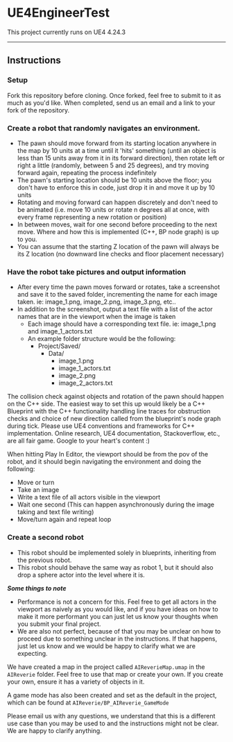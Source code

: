 # UE4EngineerTest
This project currently runs on UE4 4.24.3

----------------------------------------------
## Instructions
### Setup

Fork this repository before cloning.
Once forked, feel free to submit to it as much as you'd like.
When completed, send us an email and a link to your fork of the repository.

### Create a robot that randomly navigates an environment.

- The pawn should move forward from its starting location anywhere in the map by 10 units at a time until it 'hits' something (until an object is less than 15 units away from it in its forward direction), then rotate left or right a little (randomly, between 5 and 25 degrees), and try moving forward again, repeating the process indefinitely
- The pawn's starting location should be 10 units above the floor; you don't have to enforce this in code, just drop it in and move it up by 10 units
- Rotating and moving forward can happen discretely and don't need to be animated (i.e. move 10 units or rotate n degrees all at once, with every frame representing a new rotation or position)
- In between moves, wait for one second before proceeding to the next move. Where and how this is implemented (C++, BP node graph) is up to you.
- You can assume that the starting Z location of the pawn will always be its Z location (no downward line checks and floor placement necessary)

### Have the robot take pictures and output information

- After every time the pawn moves forward or rotates, take a screenshot and save it to the saved folder, incrementing the name for each image taken. ie: image_1.png, image_2.png, image_3.png, etc..
- In addition to the screenshot, output a text file with a list of the actor names that are in the viewport when the image is taken
  - Each image should have a corresponding text file. ie: image_1.png and image_1_actors.txt
  - An example folder structure would be the following:
    - Project/Saved/
      - Data/
        - image_1.png
        - image_1_actors.txt
        - image_2.png
        - image_2_actors.txt
        
        
The collision check against objects and rotation of the pawn should happen on the C++ side. The easiest way to set this up would likely be a C++ Blueprint with the C++ functionality handling line traces for obstruction checks and choice of new direction called from the blueprint's node graph during tick. Please use UE4 conventions and frameworks for C++ implementation.
Online research, UE4 documentation, Stackoverflow, etc., are all fair game. Google to your heart's content :)

When hitting Play In Editor, the viewport should be from the pov of the robot, and it should begin navigating the environment and doing the following:
- Move or turn
- Take an image 
- Write a text file of all actors visible in the viewport
- Wait one second (This can happen asynchronously during the image taking and text file writing)
- Move/turn again and repeat loop

### Create a second robot ###

- This robot should be implemented solely in blueprints, inheriting from the previous robot.
- This robot should behave the same way as robot 1, but it should also drop a sphere actor into the level where it is.

***Some things to note***
- Performance is not a concern for this. Feel free to get all actors in the viewport as naively as you would like, and if you have ideas on how to make it more performant you can just let us know your thoughts when you submit your final project.
- We are also not perfect, because of that you may be unclear on how to proceed due to something unclear in the instructions. If that happens, just let us know and we would be happy to clarify what we are expecting.

We have created a map in the project called `AIReverieMap.umap` in the `AIReverie` folder. Feel free to use that map or create your own.
If you create your own, ensure it has a variety of objects in it.

A game mode has also been created and set as the default in the project, which can be found at `AIReverie/BP_AIReverie_GameMode`

Please email us with any questions, we understand that this is a different use case than you may be used to and the instructions might not be clear. We are happy to clarify anything.
